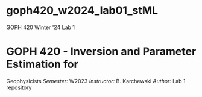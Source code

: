 # goph420_w2024_lab01_stML
GOPH 420 Winter '24 Lab 1

# GOPH 420 - Inversion and Parameter Estimation for
Geophysicists
*Semester:* W2023
*Instructor:* B. Karchewski
*Author:* <Marc Laberge>
Lab 1 repository